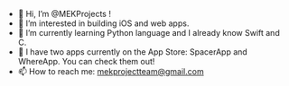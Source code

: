 - 👋 Hi, I’m @MEKProjects !
- 👀 I’m interested in building iOS and web apps.
- 🌱 I’m currently learning Python language and I already know Swift and C.
- 💞️ I have two apps currently on the App Store: SpacerApp and WhereApp. You can check them out!
- 📫 How to reach me: mekprojectteam@gmail.com

<!---
MEKProjects/MEKProjects is a ✨ special ✨ repository because its `README.md` (this file) appears on your GitHub profile.
You can click the Preview link to take a look at your changes.
--->
